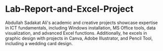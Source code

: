 # Lab-Report-and-Excel-Project
Abdullah Sadakat Ali's academic and creative projects showcase expertise in ICT fundamentals, including Windows installation, MS Office tools, data visualization, and advanced Excel functions. Additionally, he excels in graphic design with projects in Canva, Adobe Illustrator, and Pencil Tool, including a wedding card design.

